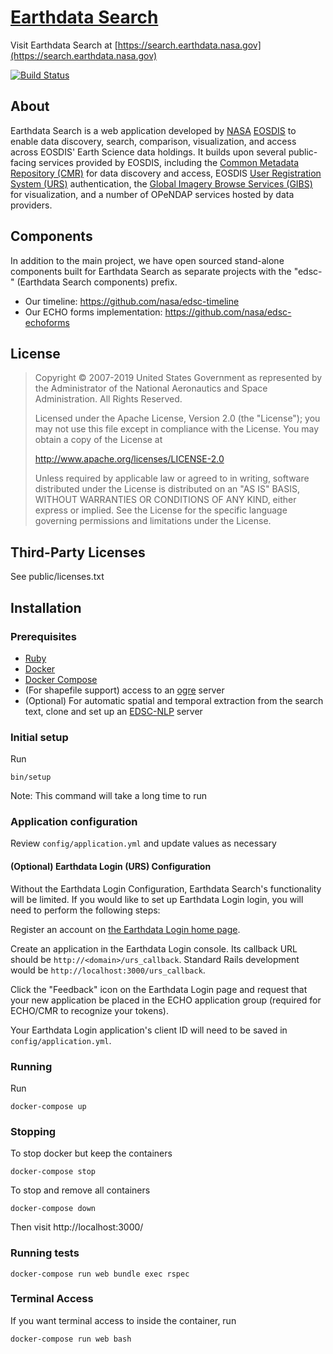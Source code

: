 # [Earthdata Search](https://search.earthdata.nasa.gov)

Visit Earthdata Search at
[https://search.earthdata.nasa.gov](https://search.earthdata.nasa.gov)

[![Build Status](https://travis-ci.org/nasa/earthdata-search.svg?branch=master)](https://travis-ci.org/nasa/earthdata-search)

## About
Earthdata Search is a web application developed by [NASA](http://nasa.gov) [EOSDIS](https://earthdata.nasa.gov)
to enable data discovery, search, comparison, visualization, and access across EOSDIS' Earth Science data holdings.
It builds upon several public-facing services provided by EOSDIS, including
the [Common Metadata Repository (CMR)](https://cmr.earthdata.nasa.gov/search/) for data discovery and access,
EOSDIS [User Registration System (URS)](https://urs.earthdata.nasa.gov) authentication,
the [Global Imagery Browse Services (GIBS)](https://earthdata.nasa.gov/gibs) for visualization,
and a number of OPeNDAP services hosted by data providers.

## Components

In addition to the main project, we have open sourced stand-alone components built for
Earthdata Search as separate projects with the "edsc-" (Earthdata Search components) prefix.

 * Our timeline: https://github.com/nasa/edsc-timeline
 * Our ECHO forms implementation: https://github.com/nasa/edsc-echoforms

## License

> Copyright © 2007-2019 United States Government as represented by the Administrator of the National Aeronautics and Space Administration. All Rights Reserved.
>
> Licensed under the Apache License, Version 2.0 (the "License"); you may not use this file except in compliance with the License.
> You may obtain a copy of the License at
>
>    http://www.apache.org/licenses/LICENSE-2.0
>
>Unless required by applicable law or agreed to in writing, software distributed under the License is distributed on an "AS IS" BASIS,
>WITHOUT WARRANTIES OR CONDITIONS OF ANY KIND, either express or implied. See the License for the specific language governing permissions and limitations under the License.

## Third-Party Licenses

See public/licenses.txt

## Installation

### Prerequisites
* [Ruby](https://www.ruby-lang.org)
* [Docker](https://docs.docker.com/install/)
* [Docker Compose](https://docs.docker.com/compose/install/)
* (For shapefile support) access to an [ogre](http://ogre.adc4gis.com) server
* (Optional) For automatic spatial and temporal extraction from the search text, clone and set up an [EDSC-NLP](https://git.earthdata.nasa.gov/projects/EDSC/repos/edsc-nlp/browse) server

### Initial setup

Run

    bin/setup

Note: This command will take a long time to run

### Application configuration

Review `config/application.yml` and update values as necessary

#### (Optional) Earthdata Login (URS) Configuration

Without the Earthdata Login Configuration, Earthdata Search's functionality will be limited. If you would like to set up Earthdata Login login, you will need to perform the following steps:

Register an account on [the Earthdata Login home page](https://urs.earthdata.nasa.gov/home).

Create an application in the Earthdata Login console.  Its callback URL should be `http://<domain>/urs_callback`.  Standard Rails development would be `http://localhost:3000/urs_callback`.

Click the "Feedback" icon on the Earthdata Login page and request that your new application be placed in the ECHO application group
(required for ECHO/CMR to recognize your tokens).

Your Earthdata Login application's client ID will need to be saved in `config/application.yml`.

### Running

Run

```docker-compose up```

### Stopping

To stop docker but keep the containers

```docker-compose stop```

To stop and remove all containers

```docker-compose down```

Then visit http://localhost:3000/

### Running tests

```docker-compose run web bundle exec rspec```

### Terminal Access

If you want terminal access to inside the container, run

```docker-compose run web bash```
